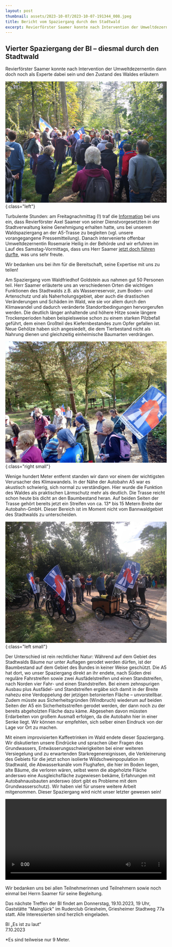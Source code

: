 ```yaml
---
layout: post
thumbnail: assets/2023-10-07/2023-10-07-191344_008.jpeg
title: Bericht vom Spaziergang durch den Stadtwald
excerpt: Revierförster Saamer konnte nach Intervention der Umweltdezernentin dann doch noch als Experte dabei sein und den Zustand des Waldes erläutern
---
```

## Vierter Spaziergang der BI – diesmal durch den Stadtwald

Revierförster Saamer konnte nach Intervention der Umweltdezernentin dann doch noch als Experte dabei sein und den Zustand des Waldes erläutern

![Die Bürgerinitiative im Stadtwald](/assets/2023-10-07/2023-10-07-191344_008.jpeg){:class="left"}

Turbulente Stunden: am Freitagnachmittag (!) traf die [Information](/2023/10/06/forster-darf-nicht-kommen.html) bei uns ein, dass Revierförster Axel Saamer von seiner Dienstvorgesetzten in der Stadtverwaltung keine Genehmigung erhalten hatte, uns bei unserem Waldspaziergang an der A5-Trasse zu begleiten (vgl. unsere vorangegangene Pressemitteilung).
Danach intervenierte offenbar Umweltdezernentin Rosemarie Heilig in der Behörde und wir erfuhren im Lauf des Samstag-Vormittags, dass uns Herr Saamer [jetzt doch führen durfte](/2023/10/07/forster-darf-nun-doch.html), was uns sehr freute.

Wir bedanken uns bei ihm für die Bereitschaft, seine Expertise mit uns zu teilen!

Am Spaziergang vom Waldfriedhof Goldstein aus nahmen gut 50 Personen teil.
Herr Saamer erläuterte uns an verschiedenen Orten die wichtigen Funktionen des Stadtwalds z.B. als Wasserreservoir, zum Boden- und Artenschutz und als Naherholungsgebiet, aber auch die drastischen Veränderungen und Schäden im Wald, wie sie vor allem durch den Klimawandel und dadurch veränderte Standortbedingungen hervorgerufen werden. Die deutlich länger anhaltende und höhere Hitze sowie längere Trockenperioden haben beispielsweise schon zu einem starken Pilzbefall geführt, dem einen Großteil des Kiefernbestandes zum Opfer gefallen ist. Neue Gehölze haben sich angesiedelt, die dem Tierbestand nicht als Nahrung dienen und gleichzeitig einheimische Baumarten verdrängen.

![Bestes Wetter im Stadtwald zum Spaziergang der BI](/assets/2023-10-07/2023-10-07-193233_006.jpeg){:class="right small"}

Wenige hundert Meter entfernt standen wir dann vor einem der wichtigsten Verursacher des Klimawandels. In der Nähe der Autobahn A5 war es akustisch schwierig, sich normal zu verständigen. Hier wurde die Funktion des Waldes als praktischen Lärmschutz mehr als deutlich. Die Trasse reicht schon heute bis dicht an den Baumbestand heran. Auf beiden Seiten der Trasse gehört bereits jetzt ein Streifen von ca. 13* bis 15 Metern Breite der Autobahn-GmbH. Dieser Bereich ist im Moment nicht vom Bannwaldgebiet des Stadtwalds zu unterscheiden.

![Anreise in den Stadtwald per Fahrrad oder Straßenbahn](/assets/2023-10-07/2023-10-07-203703_002.jpeg){:class="left small"}

Der Unterschied ist rein rechtlicher Natur: Während auf dem Gebiet des Stadtwalds Bäume nur unter Auflagen gerodet werden dürfen, ist der Baumbestand auf dem Gebiet des Bundes in keiner Weise geschützt.
Die A5 hat dort, wo unser Spaziergang direkt an ihr endete, nach Süden drei reguläre Fahrstreifen sowie zwei Ausfädelstreifen und einen Standstreifen, nach Norden vier Fahr- und einen Standstreifen. Bei einem zehnspurigen Ausbau plus Ausfädel- und Standstreifen ergäbe sich damit in der Breite nahezu eine Verdoppelung der jetzigen betonierten Fläche – unvorstellbar.  Zudem müsste aus Sicherheitsgründen (Windbruch) wiederum auf beiden Seiten der A5 ein Sicherheitsstreifen gerodet werden, der dann noch zu der bereits abgeholzten Fläche dazu käme. Abgesehen davon müssten Erdarbeiten von großem Ausmaß erfolgen, da die Autobahn hier in einer Senke liegt. Wir können nur empfehlen, sich selber einen Eindruck von der Lage vor Ort zu machen.

Mit einem improvisierten Kaffeetrinken im Wald endete dieser Spaziergang. Wir diskutierten unsere Eindrücke und sprachen über Fragen des Grundwassers, Entwässerungsschwierigkeiten bei einer weiteren Versiegelung und zu erwartenden Starkregenereignissen, die Verkleinerung des Gebiets für die jetzt schon isolierte Wildschweinpopulation im Stadtwald, die Abwasserkanäle vom Flughafen, die hier im Boden liegen, alte Bäume, die verloren wären, selbst wenn die abgeholzte Fläche anderswo eine Ausgleichsfläche zugewiesen bekäme, Erfahrungen mit Autobahnausbauten anderswo (dort gibt es Probleme mit dem Grundwasserschutz). Wir haben viel für unsere weitere Arbeit mitgenommen. Dieser Spaziergang wird nicht unser letzter gewesen sein!

<video controls width="100%">
  <source src="/assets/2023-10-07/2023-10-07-193233.mp4" type="video/mp4">
  <a href="/assets/2023-10-07/2023-10-07-193233.mp4">Video herunterladen</a>
</video>

Wir bedanken uns bei allen Teilnehmerinnen und Teilnehmern sowie noch einmal bei Herrn Saamer für seine Begleitung.

Das nächste Treffen der BI findet am Donnerstag, 19.10.2023, 19 Uhr, Gaststätte "Mainglück" im Ruderclub Griesheim, Griesheimer Stadtweg 77a statt.  Alle Interessierten sind herzlich eingeladen.

BI „Es ist zu laut“<br>
7.10.2023

*Es sind teilweise nur 9 Meter.
